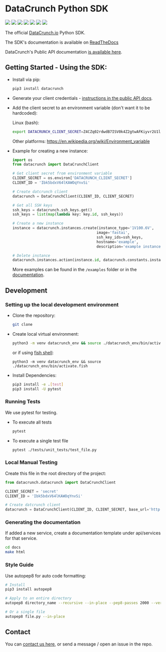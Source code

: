 # DataCrunch Python SDK

[<img src='https://github.com/DataCrunch-io/datacrunch-python/workflows/Unit%20Tests/badge.svg'>](https://github.com/DataCrunch-io/datacrunch-python/actions?query=workflow%3A%22Unit+Tests%22+branch%3Amaster)
[<img src='https://github.com/DataCrunch-io/datacrunch-python/workflows/Code%20Style/badge.svg'>](https://github.com/DataCrunch-io/datacrunch-python/actions?query=workflow%3A%22Code+Style%22+branch%3Amaster)
[<img src="https://codecov.io/gh/DataCrunch-io/datacrunch-python/branch/master/graph/badge.svg?token=5X5KTYSSPK">](https://codecov.io/gh/DataCrunch-io/datacrunch-python)
[<img src='https://readthedocs.org/projects/datacrunch-python/badge/?version=latest'>](https://datacrunch-python.readthedocs.io/en/latest/)
[<img src='https://img.shields.io/github/license/DataCrunch-io/datacrunch-python'>](https://github.com/DataCrunch-io/datacrunch-python/blob/master/LICENSE)
[<img src='https://img.shields.io/pypi/v/datacrunch?logo=python'>](https://pypi.org/project/datacrunch/)
[<img src='https://img.shields.io/pypi/pyversions/datacrunch'>](https://pypi.org/project/datacrunch/)

The official [DataCrunch.io](https://datacrunch.io) Python SDK.

The SDK's documentation is available on [ReadTheDocs](https://datacrunch-python.readthedocs.io/en/latest/)

DataCrunch's Public API documentation [is available here](https://api.datacrunch.io/v1/docs).

## Getting Started - Using the SDK:

- Install via pip:

  ```bash
  pip3 install datacrunch
  ```

- Generate your client credentials - [instructions in the public API docs](https://api.datacrunch.io/v1/docs#description/quick-start-guide).

- Add the client secret to an environment variable (don't want it to be hardcoded):

  Linux (bash):

  ```bash
  export DATACRUNCH_CLIENT_SECRET=Z4CZq02rdwdB7ISV0k4Z2gtwAFKiyvr2U1l0KDIeYi
  ```

  Other platforms:
  https://en.wikipedia.org/wiki/Environment_variable

- Example for creating a new instance:

  ```python
  import os
  from datacrunch import DataCrunchClient

  # Get client secret from environment variable
  CLIENT_SECRET = os.environ['DATACRUNCH_CLIENT_SECRET']
  CLIENT_ID = 'Ibk5bdxV64lKAWOqYnvSi'

  # Create datcrunch client
  datacrunch = DataCrunchClient(CLIENT_ID, CLIENT_SECRET)

  # Get all SSH keys
  ssh_keys = datacrunch.ssh_keys.get()
  ssh_keys = list(map(lambda key: key.id, ssh_keys))

  # Create a new instance
  instance = datacrunch.instances.create(instance_type='1V100.6V',
                                        image='fastai',
                                        ssh_key_ids=ssh_keys,
                                        hostname='example',
                                        description='example instance')

  # Delete instance
  datacrunch.instances.action(instance.id, datacrunch.constants.instance_actions.DELETE)
  ```

  More examples can be found in the `/examples` folder or in the [documentation](https://datacrunch-python.readthedocs.io/en/latest/).

## Development

### Setting up the local development environment

- Clone the repository:

  ```bash
  git clone
  ```

- Create local virtual environment:

  ```bash
  python3 -m venv datacrunch_env && source ./datacrunch_env/bin/activate
  ```

  or if using [fish shell](https://fishshell.com/):

  ```fish
  python3 -m venv datacrunch_env && source ./datacrunch_env/bin/activate.fish
  ```

- Install Dependencies:

  ```bash
  pip3 install -e .[test]
  pip3 install -U pytest
  ```

### Running Tests

We use pytest for testing.

- To execute all tests

  ```bash
  pytest
  ```

- To execute a single test file

  ```bash
  pytest ./tests/unit_tests/test_file.py
  ```

### Local Manual Testing

Create this file in the root directory of the project:

```python
from datacrunch.datacrunch import DataCrunchClient

CLIENT_SECRET = 'secret'
CLIENT_ID = 'Ibk5bdxV64lKAWOqYnvSi'

# Create datcrunch client
datacrunch = DataCrunchClient(CLIENT_ID, CLIENT_SECRET, base_url='http://localhost:3001/v1')
```

### Generating the documentation

If added a new service, create a documentation template under api/services for that service.

```bash
cd docs
make html
```

### Style Guide

Use autopep8 for auto code formatting:

```bash
# Install
pip3 install autopep8

# Apply to an entire directory
autopep8 directory_name --recursive --in-place --pep8-passes 2000 --verbose

# Or a single file
autopep8 file.py --in-place
```

## Contact

You can [contact us here](https://datacrunch.io/contact/), or send a message / open an issue in the repo.
